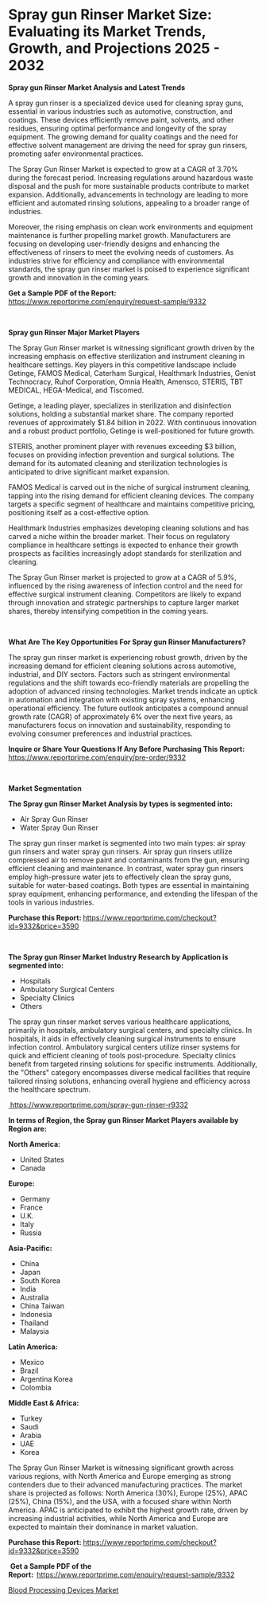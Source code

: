 <p><h1>Spray gun Rinser Market Size: Evaluating its Market Trends, Growth, and Projections 2025 - 2032</h1></p><p><strong>Spray gun Rinser Market Analysis and Latest Trends</strong></p>
<p><p>A spray gun rinser is a specialized device used for cleaning spray guns, essential in various industries such as automotive, construction, and coatings. These devices efficiently remove paint, solvents, and other residues, ensuring optimal performance and longevity of the spray equipment. The growing demand for quality coatings and the need for effective solvent management are driving the need for spray gun rinsers, promoting safer environmental practices.</p><p>The Spray Gun Rinser Market is expected to grow at a CAGR of 3.70% during the forecast period. Increasing regulations around hazardous waste disposal and the push for more sustainable products contribute to market expansion. Additionally, advancements in technology are leading to more efficient and automated rinsing solutions, appealing to a broader range of industries. </p><p>Moreover, the rising emphasis on clean work environments and equipment maintenance is further propelling market growth. Manufacturers are focusing on developing user-friendly designs and enhancing the effectiveness of rinsers to meet the evolving needs of customers. As industries strive for efficiency and compliance with environmental standards, the spray gun rinser market is poised to experience significant growth and innovation in the coming years.</p></p>
<p><strong>Get a Sample PDF of the Report:&nbsp;</strong> <a href="https://www.reportprime.com/enquiry/request-sample/9332?utm_campaign=3361&utm_medium=2&utm_source=Github&utm_content=ia&utm_term=20032025&utm_id=spray-gun-rinser">https://www.reportprime.com/enquiry/request-sample/9332</a></p>
<p>&nbsp;</p>
<p><strong>Spray gun Rinser Major Market Players</strong></p>
<p><p>The Spray Gun Rinser market is witnessing significant growth driven by the increasing emphasis on effective sterilization and instrument cleaning in healthcare settings. Key players in this competitive landscape include Getinge, FAMOS Medical, Caterham Surgical, Healthmark Industries, Genist Technocracy, Ruhof Corporation, Omnia Health, Amensco, STERIS, TBT MEDICAL, HEGA-Medical, and Tiscomed.</p><p>Getinge, a leading player, specializes in sterilization and disinfection solutions, holding a substantial market share. The company reported revenues of approximately $1.84 billion in 2022. With continuous innovation and a robust product portfolio, Getinge is well-positioned for future growth.</p><p>STERIS, another prominent player with revenues exceeding $3 billion, focuses on providing infection prevention and surgical solutions. The demand for its automated cleaning and sterilization technologies is anticipated to drive significant market expansion.</p><p>FAMOS Medical is carved out in the niche of surgical instrument cleaning, tapping into the rising demand for efficient cleaning devices. The company targets a specific segment of healthcare and maintains competitive pricing, positioning itself as a cost-effective option.</p><p>Healthmark Industries emphasizes developing cleaning solutions and has carved a niche within the broader market. Their focus on regulatory compliance in healthcare settings is expected to enhance their growth prospects as facilities increasingly adopt standards for sterilization and cleaning.</p><p>The Spray Gun Rinser market is projected to grow at a CAGR of 5.9%, influenced by the rising awareness of infection control and the need for effective surgical instrument cleaning. Competitors are likely to expand through innovation and strategic partnerships to capture larger market shares, thereby intensifying competition in the coming years.</p></p>
<p>&nbsp;</p>
<p><strong>What Are The Key Opportunities For Spray gun Rinser Manufacturers?</strong></p>
<p><p>The spray gun rinser market is experiencing robust growth, driven by the increasing demand for efficient cleaning solutions across automotive, industrial, and DIY sectors. Factors such as stringent environmental regulations and the shift towards eco-friendly materials are propelling the adoption of advanced rinsing technologies. Market trends indicate an uptick in automation and integration with existing spray systems, enhancing operational efficiency. The future outlook anticipates a compound annual growth rate (CAGR) of approximately 6% over the next five years, as manufacturers focus on innovation and sustainability, responding to evolving consumer preferences and industrial practices.</p></p>
<p><strong>Inquire or Share Your Questions If Any Before Purchasing This Report:</strong> <a href="https://www.reportprime.com/enquiry/pre-order/9332?utm_campaign=3361&utm_medium=2&utm_source=Github&utm_content=ia&utm_term=20032025&utm_id=spray-gun-rinser">https://www.reportprime.com/enquiry/pre-order/9332</a></p>
<p>&nbsp;</p>
<p><strong>Market Segmentation</strong></p>
<p><strong>The Spray gun Rinser Market Analysis by types is segmented into:</strong></p>
<p><ul><li>Air Spray Gun Rinser</li><li>Water Spray Gun Rinser</li></ul></p>
<p><p>The spray gun rinser market is segmented into two main types: air spray gun rinsers and water spray gun rinsers. Air spray gun rinsers utilize compressed air to remove paint and contaminants from the gun, ensuring efficient cleaning and maintenance. In contrast, water spray gun rinsers employ high-pressure water jets to effectively clean the spray guns, suitable for water-based coatings. Both types are essential in maintaining spray equipment, enhancing performance, and extending the lifespan of the tools in various industries.</p></p>
<p><strong>Purchase this Report:&nbsp;</strong><a href="https://www.reportprime.com/checkout?id=9332&price=3590&utm_campaign=3361&utm_medium=2&utm_source=Github&utm_content=ia&utm_term=20032025&utm_id=spray-gun-rinser">https://www.reportprime.com/checkout?id=9332&price=3590</a></p>
<p>&nbsp;</p>
<p><strong>The Spray gun Rinser Market Industry Research by Application is segmented into:</strong></p>
<p><ul><li>Hospitals</li><li>Ambulatory Surgical Centers</li><li>Specialty Clinics</li><li>Others</li></ul></p>
<p><p>The spray gun rinser market serves various healthcare applications, primarily in hospitals, ambulatory surgical centers, and specialty clinics. In hospitals, it aids in effectively cleaning surgical instruments to ensure infection control. Ambulatory surgical centers utilize rinser systems for quick and efficient cleaning of tools post-procedure. Specialty clinics benefit from targeted rinsing solutions for specific instruments. Additionally, the "Others" category encompasses diverse medical facilities that require tailored rinsing solutions, enhancing overall hygiene and efficiency across the healthcare spectrum.</p></p>
<p><a href="https://www.reportprime.com/spray-gun-rinser-r9332?utm_campaign=3361&utm_medium=2&utm_source=Github&utm_content=ia&utm_term=20032025&utm_id=spray-gun-rinser">&nbsp;https://www.reportprime.com/spray-gun-rinser-r9332</a></p>
<p><strong>In terms of Region, the Spray gun Rinser Market Players available by Region are:</strong></p>
<p>
    <p> <strong> North America: </strong>
        <ul>
            <li>United States</li>
            <li>Canada</li>
        </ul>
        </p> 
    <p> <strong> Europe: </strong>
        <ul>
            <li>Germany</li>
            <li>France</li>
            <li>U.K.</li>
            <li>Italy</li>
            <li>Russia</li>
        </ul>
        </p> 
    <p> <strong> Asia-Pacific: </strong>
        <ul>
            <li>China</li>
            <li>Japan</li>
            <li>South Korea</li>
            <li>India</li>
            <li>Australia</li>
            <li>China Taiwan</li>
            <li>Indonesia</li>
            <li>Thailand</li>
            <li>Malaysia</li>
        </ul>
        </p> 
    <p> <strong> Latin America: </strong>
        <ul>
            <li>Mexico</li>
            <li>Brazil</li>
            <li>Argentina Korea</li>
            <li>Colombia</li>
        </ul>
        </p> 
    <p> <strong> Middle East & Africa: </strong>
        <ul>
            <li>Turkey</li>
            <li>Saudi</li>
            <li>Arabia</li>
            <li>UAE</li>
            <li>Korea</li>
        </ul>
    </p>
    </p>
<p><p>The Spray Gun Rinser Market is witnessing significant growth across various regions, with North America and Europe emerging as strong contenders due to their advanced manufacturing practices. The market share is projected as follows: North America (30%), Europe (25%), APAC (25%), China (15%), and the USA, with a focused share within North America. APAC is anticipated to exhibit the highest growth rate, driven by increasing industrial activities, while North America and Europe are expected to maintain their dominance in market valuation.</p></p>
<p><strong>Purchase this Report: </strong><a href="https://www.reportprime.com/checkout?id=9332&price=3590&utm_campaign=3361&utm_medium=2&utm_source=Github&utm_content=ia&utm_term=20032025&utm_id=spray-gun-rinser">https://www.reportprime.com/checkout?id=9332&price=3590</a></p>
<p>&nbsp;<strong>Get a Sample PDF of the Report:&nbsp;&nbsp;</strong><a href="https://www.reportprime.com/enquiry/request-sample/9332?utm_campaign=3361&utm_medium=2&utm_source=Github&utm_content=ia&utm_term=20032025&utm_id=spray-gun-rinser">https://www.reportprime.com/enquiry/request-sample/9332</a></p>
<p><strong></strong></p>
<p><p><a href="https://github.com/shafriusizi/Market-Research-Report-List-1/blob/main/blood-processing-devices-market.md?utm_campaign=3361&utm_medium=2&utm_source=Github&utm_content=ia&utm_term=20032025&utm_id=spray-gun-rinser">Blood Processing Devices Market</a></p></p>
